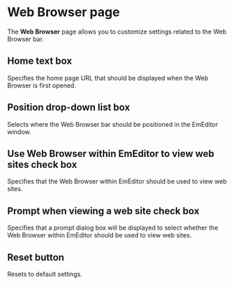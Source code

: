 # Web Browser page

The **Web Browser** page allows you to customize settings related to the Web Browser bar.

## Home text box

Specifies the home page URL that should be displayed when the Web Browser is first opened.

## Position drop-down list box

Selects where the Web Browser bar should be positioned in the EmEditor window.

## Use Web Browser within EmEditor to view web sites check box

Specifies that the Web Browser within EmEditor should be used to view web sites.

## Prompt when viewing a web site check box

Specifies that a prompt dialog box will be displayed to select whether the Web Browser within EmEditor should be used to view web sites.

## Reset button

Resets to default settings.

